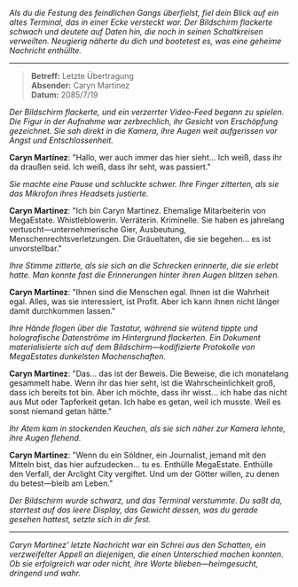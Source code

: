 _Als du die Festung des feindlichen Gangs überfielst, fiel dein Blick auf ein altes Terminal, das in einer Ecke versteckt war. Der Bildschirm flackerte schwach und deutete auf Daten hin, die noch in seinen Schaltkreisen verweilten. Neugierig näherte du dich und bootetest es, was eine geheime Nachricht enthüllte._

---

> **Betreff:** Letzte Übertragung  
> **Absender:** Caryn Martinez  
> **Datum:** 2085/7/19

_Der Bildschirm flackerte, und ein verzerrter Video-Feed begann zu spielen. Die Figur in der Aufnahme war zerbrechlich, ihr Gesicht von Erschöpfung gezeichnet. Sie sah direkt in die Kamera, ihre Augen weit aufgerissen vor Angst und Entschlossenheit._

**Caryn Martinez**: "Hallo, wer auch immer das hier sieht... Ich weiß, dass ihr da draußen seid. Ich weiß, dass ihr seht, was passiert."

_Sie machte eine Pause und schluckte schwer. Ihre Finger zitterten, als sie das Mikrofon ihres Headsets justierte._

**Caryn Martinez**: "Ich bin Caryn Martinez. Ehemalige Mitarbeiterin von MegaEstate. Whistleblowerin. Verräterin. Kriminelle. Sie haben es jahrelang vertuscht—unternehmerische Gier, Ausbeutung, Menschenrechtsverletzungen. Die Gräueltaten, die sie begehen... es ist unvorstellbar."

_Ihre Stimme zitterte, als sie sich an die Schrecken erinnerte, die sie erlebt hatte. Man konnte fast die Erinnerungen hinter ihren Augen blitzen sehen._

**Caryn Martinez**: "Ihnen sind die Menschen egal. Ihnen ist die Wahrheit egal. Alles, was sie interessiert, ist Profit. Aber ich kann ihnen nicht länger damit durchkommen lassen."

_Ihre Hände flogen über die Tastatur, während sie wütend tippte und holografische Datenströme im Hintergrund flackerten. Ein Dokument materialisierte sich auf dem Bildschirm—kodifizierte Protokolle von MegaEstates dunkelsten Machenschaften._

**Caryn Martinez**: "Das... das ist der Beweis. Die Beweise, die ich monatelang gesammelt habe. Wenn ihr das hier seht, ist die Wahrscheinlichkeit groß, dass ich bereits tot bin. Aber ich möchte, dass ihr wisst... ich habe das nicht aus Mut oder Tapferkeit getan. Ich habe es getan, weil ich musste. Weil es sonst niemand getan hätte."

_Ihr Atem kam in stockenden Keuchen, als sie sich näher zur Kamera lehnte, ihre Augen flehend._

**Caryn Martinez**: "Wenn du ein Söldner, ein Journalist, jemand mit den Mitteln bist, das hier aufzudecken... tu es. Enthülle MegaEstate. Enthülle den Verfall, der Arclight City vergiftet. Und um der Götter willen, zu denen du betest—bleib am Leben."

_Der Bildschirm wurde schwarz, und das Terminal verstummte. Du saßt da, starrtest auf das leere Display, das Gewicht dessen, was du gerade gesehen hattest, setzte sich in dir fest._

---

_Caryn Martinez’ letzte Nachricht war ein Schrei aus den Schatten, ein verzweifelter Appell an diejenigen, die einen Unterschied machen konnten. Ob sie erfolgreich war oder nicht, ihre Worte blieben—heimgesucht, dringend und wahr._

